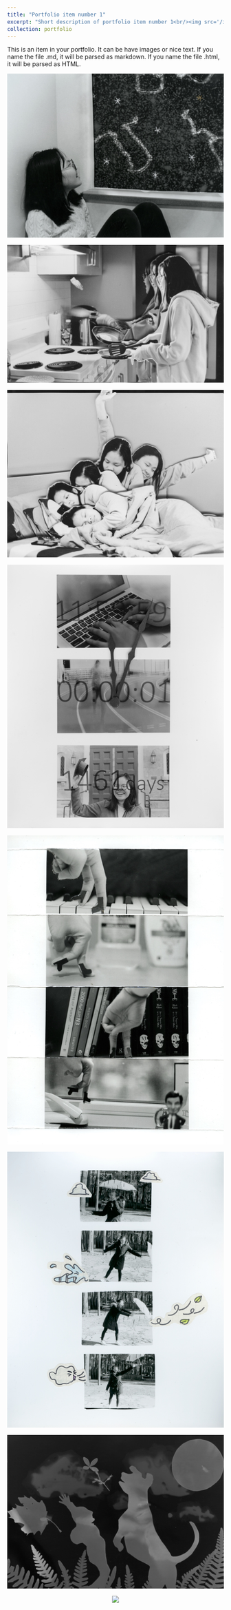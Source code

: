 ```yaml
---
title: "Portfolio item number 1"
excerpt: "Short description of portfolio item number 1<br/><img src='/images/500x300.png'>"
collection: portfolio
---
```


This is an item in your portfolio. It can be have images or nice text. If you name the file .md, it will be parsed as markdown. If you name the file .html, it will be parsed as HTML. 


<p align="center">
  <img src="/images/S1.jpeg">
</p>

<p align="center">
  <img src="/images/S2.jpeg">
</p>

<p align="center">
  <img src="/images/S3.jpeg">
</p>

<p align="center">
  <img src="/images/S4.jpeg">
</p>

<p align="center">
  <img src="/images/S7.jpeg">
</p>

<p align="center">
  <img src="/images/Scan 7.jpeg">
</p>

<p align="center">
  <img src="/images/S9.jpeg">
</p>

<p align="center">
  <img src="/images/S10.jpeg">
</p>
